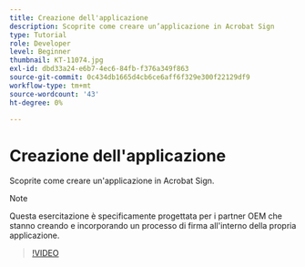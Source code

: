 ```yaml
---
title: Creazione dell'applicazione
description: Scoprite come creare un’applicazione in Acrobat Sign
type: Tutorial
role: Developer
level: Beginner
thumbnail: KT-11074.jpg
exl-id: dbd33a24-e6b7-4ec6-84fb-f376a349f863
source-git-commit: 0c434db1665d4cb6ce6aff6f329e300f22129df9
workflow-type: tm+mt
source-wordcount: '43'
ht-degree: 0%

---
```


# Creazione dell&#39;applicazione

Scoprite come creare un&#39;applicazione in Acrobat Sign.

>[!NOTE]
>
>Questa esercitazione è specificamente progettata per i partner OEM che stanno creando e incorporando un processo di firma all&#39;interno della propria applicazione.

>[!VIDEO](https://video.tv.adobe.com/v/347348?hidetitle=true)
